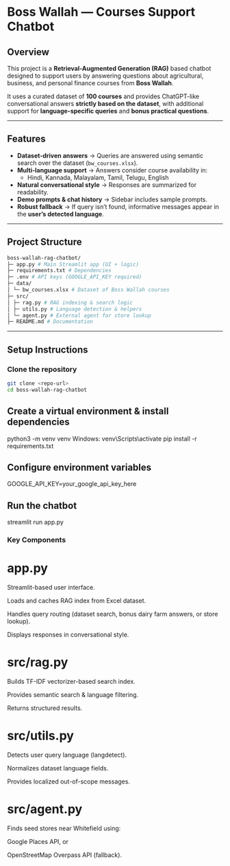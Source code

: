 #  Boss Wallah — Courses Support Chatbot

##  Overview
This project is a **Retrieval-Augmented Generation (RAG)** based chatbot designed to support users by answering questions about agricultural, business, and personal finance courses from **Boss Wallah**.  

It uses a curated dataset of **100 courses** and provides ChatGPT-like conversational answers **strictly based on the dataset**, with additional support for **language-specific queries** and **bonus practical questions**.

---

##  Features
- **Dataset-driven answers** → Queries are answered using semantic search over the dataset (`bw_courses.xlsx`).
- **Multi-language support** → Answers consider course availability in:
  - Hindi, Kannada, Malayalam, Tamil, Telugu, English
- **Natural conversational style** → Responses are summarized for readability.
- **Demo prompts & chat history** → Sidebar includes sample prompts.
- **Robust fallback** → If query isn’t found, informative messages appear in the **user’s detected language**.

---

##  Project Structure
```bash
boss-wallah-rag-chatbot/
├─ app.py # Main Streamlit app (UI + logic)
├─ requirements.txt # Dependencies
├─ .env # API keys (GOOGLE_API_KEY required)
├─ data/
│ └─ bw_courses.xlsx # Dataset of Boss Wallah courses
├─ src/
│ ├─ rag.py # RAG indexing & search logic
│ ├─ utils.py # Language detection & helpers
│ └─ agent.py # External agent for store lookup
├─ README.md # Documentation
```

---

##  Setup Instructions

###  Clone the repository
```bash
git clone <repo-url>
cd boss-wallah-rag-chatbot
```
## Create a virtual environment & install dependencies

python3 -m venv venv
Windows: venv\Scripts\activate
pip install -r requirements.txt

## Configure environment variables

GOOGLE_API_KEY=your_google_api_key_here

## Run the chatbot
streamlit run app.py

### Key Components
# app.py

Streamlit-based user interface.

Loads and caches RAG index from Excel dataset.

Handles query routing (dataset search, bonus dairy farm answers, or store lookup).

Displays responses in conversational style.

# src/rag.py

Builds TF-IDF vectorizer-based search index.

Provides semantic search & language filtering.

Returns structured results.

# src/utils.py

Detects user query language (langdetect).

Normalizes dataset language fields.

Provides localized out-of-scope messages.

# src/agent.py

Finds seed stores near Whitefield using:

Google Places API, or

OpenStreetMap Overpass API (fallback).

